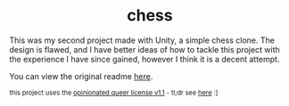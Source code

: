 <div align="center">
	<h1>chess</h1>
</div>

This was my second project made with Unity, a simple chess clone. The design is flawed, and I have better ideas of how to tackle this project with the experience I have since gained, however I think it is a decent attempt.

You can view the original readme [here](original-readme.md).

<sub>this project uses the <a href="license.md">opinionated queer license v1.1</a> - tl;dr see <a href="https://oql.avris.it/license.tldr">here</a> :]</sub>
